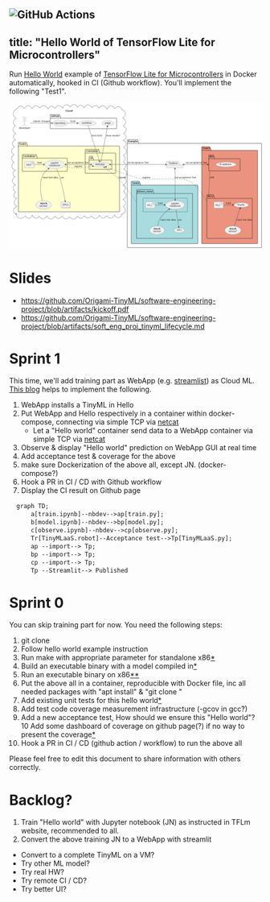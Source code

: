 ![GitHub Actions](https://github.com/Origami-TinyML/tflm_hello_world/workflows/workflow/badge.svg)
---
title: "Hello World of TensorFlow Lite for Microcontrollers"
---
Run [Hello World](https://github.com/tensorflow/tflite-micro/tree/main/tensorflow/lite/micro/examples/hello_world)
example of [TensorFlow Lite for Microcontrollers](https://www.tensorflow.org/lite/microcontrollers/get_started_low_level)
in Docker automatically, hooked in CI (Github workflow). You'll implement the following "Test1".

![](tdd.png)

# Slides
- https://github.com/Origami-TinyML/software-engineering-project/blob/artifacts/kickoff.pdf
- https://github.com/Origami-TinyML/software-engineering-project/blob/artifacts/soft_eng_proj_tinyml_lifecycle.md

#  Sprint 1
This time, we'll add training part as WebApp (e.g. [streamlist](https://streamlit.io/)) as Cloud ML.
[This blog](https://blog.devgenius.io/testing-streamlit-a1f1fd48ce8f) helps to implement the following.

1. WebApp installs a TinyML in Hello
4. Put WebApp and Hello respectively in a container within docker-compose, connecting via simple TCP via [netcat](https://quickref.me/nc)
   - Let a "Hello world" container send data to a WebApp container via simple TCP via [netcat](https://quickref.me/nc)
7. Observe & display "Hello world" prediction on WebApp GUI at real time
8. Add acceptance test & coverage for the above
9. make sure Dockerization of the above all, except JN. (docker-compose?)
10. Hook a PR in CI / CD with Github workflow
11. Display the CI result on Github page

```mermaid
  graph TD;
      a[train.ipynb]--nbdev-->ap[train.py];
      b[model.ipynb]--nbdev-->bp[model.py];
      c[observe.ipynb]--nbdev-->cp[observe.py];
      Tr[TinyMLaaS.robot]--Acceptance test-->Tp[TinyMLaaS.py];
      ap --import--> Tp;
      bp --import--> Tp;
      cp --import--> Tp;
      Tp --Streamlit--> Published
```
  

# Sprint 0
You can skip training part for now. You need the following steps:

1. git clone <TensorFlow repo>
2. Follow hello world example instruction
3. Run make with appropriate parameter for standalone x86[*](https://www.tensorflow.org/lite/microcontrollers/library#generate_projects_for_other_platforms)
4. Build an executable binary with a model compiled in[*](https://github.com/ehirdoy/tflm)
5. Run an executable binary on x86[*](https://www.tensorflow.org/lite/microcontrollers/library#build_binaries)[*](https://asciinema.org/a/552162)
6. Put the above all in a container, reproducible with Docker file, inc all needed packages with "apt install" & "git clone <TensorFlow repo>" 
7. Add existing unit tests for this hello world[*](https://www.tensorflow.org/lite/microcontrollers/library#run_the_tests)
8. Add test code coverage measurement infrastructure (-gcov in gcc?)
9. Add a new acceptance test, How should we ensure this "Hello world"?
10 Add some dashboard of coverage on github page(?) if no way to present the coverage[*](https://quarto.org/docs/publishing/github-pages.html)
11. Hook a PR in CI / CD (github action / workflow) to run the above all

Please feel free to edit this document to share information with others correctly.

# Backlog?
1. Train "Hello world" with Jupyter notebook (JN) as instructed in TFLm website, recommended to all.
2. Convert the above training JN to a WebApp with streamlit
- Convert to a complete TinyML on a VM?  
- Try other ML model?
- Try real HW?
- Try remote CI / CD?
- Try better UI?
